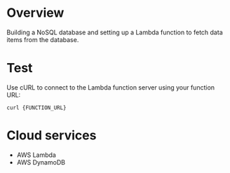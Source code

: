 # Overview
Building a NoSQL database and setting up a Lambda function to fetch data items from the database.   

# Test
Use cURL to connect to the Lambda function server using your function URL:
```
curl {FUNCTION_URL}
```
# Cloud services
- AWS Lambda
- AWS DynamoDB